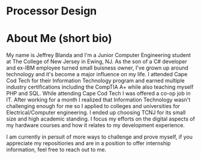 # Processor Design


# About Me (short bio)
My name is Jeffrey Blanda and I'm a Junior Computer Engineering student at The College of New Jersey in Ewing, NJ. As the son of a C# developer and ex-IBM employee turned small buisness owner, I've grown up around technology and it's become a major influence on my life. I attended Cape Cod Tech for their Information Technology program and earned multiple industry certifications including the CompTIA A+ while also teaching myself PHP and SQL. While attending Cape Cod Tech I was offered a co-op job in IT. After working for a month I realized that Information Technology wasn't challenging enough for me so I applied to colleges and universities for Electrical/Computer engineering. I ended up choosing TCNJ for its small size and high academic standing. I focus my efforts on the digital aspects of my hardware courses and how it relates to my development experience.

I am currently in persuit of more ways to challenge and prove myself, if you appreciate my repositiories and are in a position to offer internship information, feel free to reach out to me.
